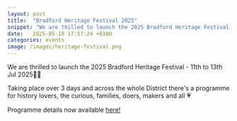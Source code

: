 ```yaml
---
layout: post
title:  "Bradford Heritage Festival 2025"
snippet: "We are thilled to launch the 2025 Bradford Heritage Festival..."
date:   2025-05-18 17:57:24 +0100
categories: events
image: /images/heritage-festival.png
---
```


We are thrilled to launch the 2025 Bradford Heritage Festival - 11th to 13th Jul 2025🎉🎉  
  
Taking place over 3 days and across the whole District there's a programme for history lovers, the curious, families, doers, makers and all 💗  

Programme details now available [here!](http://bradfordheritageconnection.co.uk/bhf-2025.html)
